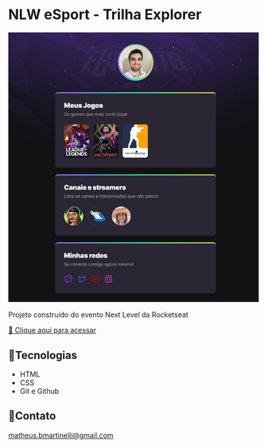 # NLW eSport - Trilha Explorer



![preview](./.github/preview.png)

Projeto construído do evento Next Level da Rocketseat

[🔗 Clique aqui para acessar](https://matheusbigatao.github.io/Social-esports/)
## 🧰Tecnologias 

- HTML
- CSS
- Git e Github

## 💖Contato

matheus.bmartinelli@gmail.com